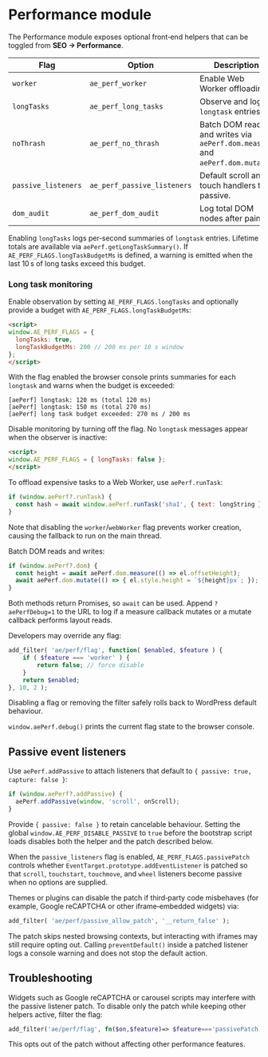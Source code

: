 # Performance module

The Performance module exposes optional front‑end helpers that can be toggled from **SEO → Performance**.

| Flag | Option | Description |
| --- | --- | --- |
| `worker` | `ae_perf_worker` | Enable Web Worker offloading. |
| `longTasks` | `ae_perf_long_tasks` | Observe and log `longtask` entries. |
| `noThrash` | `ae_perf_no_thrash` | Batch DOM reads and writes via `aePerf.dom.measure` and `aePerf.dom.mutate`. |
| `passive_listeners` | `ae_perf_passive_listeners` | Default scroll and touch handlers to passive. |
| `dom_audit` | `ae_perf_dom_audit` | Log total DOM nodes after paint. |

Enabling `longTasks` logs per‑second summaries of `longtask` entries. Lifetime totals are available via `aePerf.getLongTaskSummary()`. If `AE_PERF_FLAGS.longTaskBudgetMs` is defined, a warning is emitted when the last 10 s of long tasks exceed this budget.

### Long task monitoring

Enable observation by setting `AE_PERF_FLAGS.longTasks` and optionally provide a budget with `AE_PERF_FLAGS.longTaskBudgetMs`:

```html
<script>
window.AE_PERF_FLAGS = {
  longTasks: true,
  longTaskBudgetMs: 200 // 200 ms per 10 s window
};
</script>
```

With the flag enabled the browser console prints summaries for each `longtask` and warns when the budget is exceeded:

```
[aePerf] longtask: 120 ms (total 120 ms)
[aePerf] longtask: 150 ms (total 270 ms)
[aePerf] long task budget exceeded: 270 ms / 200 ms
```

Disable monitoring by turning off the flag. No `longtask` messages appear when the observer is inactive:

```html
<script>
window.AE_PERF_FLAGS = { longTasks: false };
</script>
```

To offload expensive tasks to a Web Worker, use `aePerf.runTask`:

```js
if (window.aePerf?.runTask) {
  const hash = await window.aePerf.runTask('sha1', { text: longString });
}
```

Note that disabling the `worker`/`webWorker` flag prevents worker creation, causing the fallback to run on the main thread.

Batch DOM reads and writes:

```js
if (window.aePerf?.dom) {
  const height = await aePerf.dom.measure(() => el.offsetHeight);
  await aePerf.dom.mutate(() => { el.style.height = `${height}px`; });
}
```

Both methods return Promises, so `await` can be used. Append `?aePerfDebug=1` to the URL to log if a measure callback mutates or a mutate callback performs layout reads.

Developers may override any flag:

```php
add_filter( 'ae/perf/flag', function( $enabled, $feature ) {
    if ( $feature === 'worker' ) {
        return false; // force disable
    }
    return $enabled;
}, 10, 2 );
```

Disabling a flag or removing the filter safely rolls back to WordPress default behaviour.

`window.aePerf.debug()` prints the current flag state to the browser console.

## Passive event listeners

Use `aePerf.addPassive` to attach listeners that default to `{ passive: true, capture: false }`:

```js
if (window.aePerf?.addPassive) {
  aePerf.addPassive(window, 'scroll', onScroll);
}
```

Provide `{ passive: false }` to retain cancelable behaviour. Setting the global `window.AE_PERF_DISABLE_PASSIVE` to `true` before the bootstrap script loads disables both the helper and the patch described below.

When the `passive_listeners` flag is enabled, `AE_PERF_FLAGS.passivePatch` controls whether `EventTarget.prototype.addEventListener` is patched so that `scroll`, `touchstart`, `touchmove`, and `wheel` listeners become passive when no options are supplied.

Themes or plugins can disable the patch if third‑party code misbehaves (for example, Google reCAPTCHA or other iframe‑embedded widgets) via:

```php
add_filter( 'ae/perf/passive_allow_patch', '__return_false' );
```

The patch skips nested browsing contexts, but interacting with iframes may still require opting out. Calling `preventDefault()` inside a patched listener logs a console warning and does not stop the default action.

## Troubleshooting

Widgets such as Google reCAPTCHA or carousel scripts may interfere with the passive listener patch. To disable only the patch while keeping other helpers active, filter the flag:

```php
add_filter('ae/perf/flag', fn($on,$feature)=> $feature==='passivePatch' ? false : $on, 10, 2);
```

This opts out of the patch without affecting other performance features.
